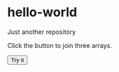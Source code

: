 # hello-world
Just another repository

<!DOCTYPE html>
<html>
<body>

<p>Click the button to join three arrays.</p>

<button onclick="myFunction()">Try it</button>

<p id="demo"></p>

<script>
function myFunction() {
    var arr1 = ["Cecilie", "Lone"];
    var arr2 = ["Emil", "Tobias", "Linus"];
    var arr3 = ["Robin", "Morgan"];
    document.getElementById("demo").innerHTML =
    arr1.concat(arr2, arr3);
}
</script>

</body>
</html>
